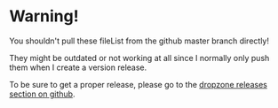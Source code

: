 # Warning!

You shouldn't pull these fileList from the github master branch directly!

They might be outdated or not working at all since I normally only push them
when I create a version release.

To be sure to get a proper release, please go to the
[dropzone releases section on github](https://github.com/enyo/dropzone/releases/latest).

